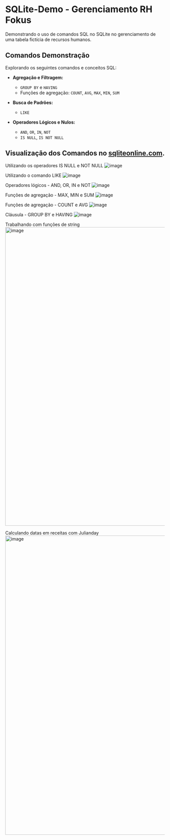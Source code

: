 # SQLite-Demo - Gerenciamento RH Fokus

Demonstrando o uso de comandos SQL no SQLite no gerenciamento de uma tabela fictícia de recursos humanos.

## Comandos Demonstração

Explorando os seguintes comandos e conceitos SQL:

* **Agregação e Filtragem:**
    * `GROUP BY` e `HAVING`
    * Funções de agregação: `COUNT`, `AVG`, `MAX`, `MIN`, `SUM`

* **Busca de Padrões:**
    * `LIKE`

* **Operadores Lógicos e Nulos:**
    * `AND`, `OR`, `IN`, `NOT`
    * `IS NULL`, `IS NOT NULL`

## Visualização dos Comandos no [sqliteonline.com](http://sqliteonline.com).

Utilizando os operadores IS NULL e NOT NULL
![image](https://github.com/user-attachments/assets/6da8681a-1d5e-4bdb-b2ec-0ca26992c288)

Utilizando o comando LIKE
![image](https://github.com/user-attachments/assets/54438b74-0ccc-48dc-8a4e-edf2e8e6b694)

Operadores lógicos - AND, OR, IN e NOT
![image](https://github.com/user-attachments/assets/08e3910f-5900-47ff-929f-d70c8df791ce)

Funções de agregação - MAX, MIN e SUM
![image](https://github.com/user-attachments/assets/02ab5768-5956-4848-bf2b-d169ef05f9dd)

Funções de agregação - COUNT e AVG
![image](https://github.com/user-attachments/assets/7fbc7fa3-6b7a-497b-8a01-99d3f94a62d6)

Cláusula - GROUP BY e HAVING
![image](https://github.com/user-attachments/assets/e5bd7777-2e54-4aa6-a41c-86a4b19967b6)

Trabalhando com funções de string
<img width="1280" height="943" alt="image" src="https://github.com/user-attachments/assets/75e455d3-b79e-4136-86db-2b3cf3fd99f1" />

Calculando datas em receitas com Julianday
<img width="1280" height="945" alt="image" src="https://github.com/user-attachments/assets/757b870f-3e55-4319-bf11-21a8e15d6c67" />




